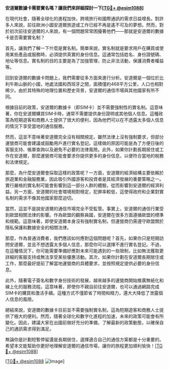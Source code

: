 **安道爾數據卡需要實名嗎？讓我們來詳細探討一下[[TG💪+ @esim1088](https://t.me/s/esim1088)]**

在現代社會，隨著全球化的進程加快，跨境旅行和國際通訊的需求日益增長。對許多人來說，前往歐洲小國安道爾旅遊或工作已經不再是遙不可及的夢想。然而，對於初次前往安道爾的人來說，有一個問題常常困擾著他們——那就是安道爾的數據卡是否需要實名制？

首先，讓我們了解一下什麼是實名制。簡單來說，實名制就是要求用戶在購買或使用某些產品或服務時，必須提供真實的身份信息。這通常包括姓名、身份證號碼、地址等信息。實名制的目的主要是為了加強管理，防止非法活動，保護消費者權益等。

回到安道爾的數據卡問題上，我們需要從多方面來進行分析。安道爾是一個位於比利牛斯山脈的小國，地處法國和西班牙之間，面積僅約468平方公里，人口也相對稀少。由於其特殊的地理位置和歷史背景，安道爾的通信市場與其他國家有所不同。

根據目前的政策，安道爾的數據卡（即SIM卡）並不需要強制性的實名制。這意味著，你在安道爾購買SIM卡時，通常不需要提供身份證明或其他個人信息。這種政策為短期遊客和商務人士提供了很大的便利，因為他們可以在不透露太多個人信息的情況下享受當地的通信服務。

然而，這並不意味著安道爾完全沒有相關規定。雖然法律上沒有強制要求，但部分運營商可能會建議或鼓勵用戶進行實名登記。這樣做的原因可能是為了方便日後的客服支持、帳單查詢以及避免不必要的法律風險。此外，如果你計劃長期居住或工作在安道爾，那麼運營商可能會要求你提供更多的身份信息，以便符合當地的稅務和法律規定。

那麼，為什麼安道爾會採取這樣的政策呢？一方面，安道爾的經濟結構主要依賴於旅遊業和金融服務業，因此吸引外國游客和投資者是其經濟發展的重要策略之一。實行嚴格的實名制可能會影響到這一部分人群的體驗，從而影響到安道爾的經濟利益。另一方面，安道爾的社會環境相對穩定，犯罪率較低，這使得政府和企業對實名制的需求不像其他國家那麼迫切。

當然，這並不是說安道爾的通信市場完全不受監管。事實上，安道爾的通信行業受到歐盟相關法律的影響。作為歐盟的觀察員國，安道爾在很多方面遵循歐盟的標準和規範。這意味著，即使安道爾本身沒有強制實名制，但運營商仍需遵守歐盟關於隱私保護和數據安全的相關法律。

那麼，作為普通消費者，我們應該如何應對這個問題呢？首先，如果你只是短期訪問安道爾，並且不想透露太多個人信息，那麼你可以選擇不進行實名登記。不過，在這種情況下，你可能需要準備好應對未來可能遇到的一些限制，比如無法獲取更詳細的客服支持或無法享受某些優惠活動。其次，如果你計劃在安道爾長期居住或工作，那麼最好提前了解當地運營商的具體要求，並按照規定提供必要的身份信息。

此外，隨著電子簽名和數字身份技術的發展，越來越多的運營商開始推廣無紙化和線上化的服務流程。這意味著，即使你不親自前往安道爾，也可以通過網路完成SIM卡的購買和激活手續。這種方式不僅節省了時間和精力，還大大降低了泄露個人信息的風險。

總結來說，安道爾的數據卡目前並不需要強制實名制，這為短期遊客和商務人士提供了極大的便利。然而，隨著全球化和數字化進程的加速，未來的政策可能會有所變化。因此，建議大家在出國前做好充分的準備，了解最新的政策動態，以確保自己的通訊需求得到滿足。

無論你是計劃短暫停留還是長期居住，選擇適合自己的通信方案都是十分重要的。希望本文能幫助你更好地理解安道爾的通信市場，讓你的旅程更加順利愉快！[[TG💪+ @esim1088](https://t.me/s/esim1088)]

[[TG💪+ @esim1088](https://t.me/s/esim1088) ![Image](https://i.postimg.cc/4NQfJmqS/Snipaste-2025-05-13-00-14-12.png)]